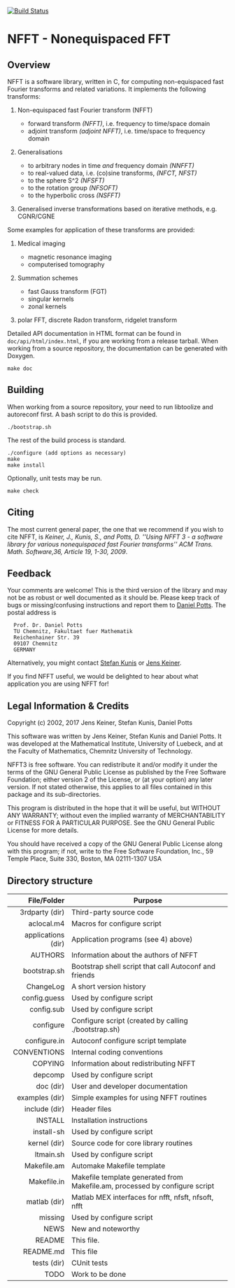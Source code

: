 [![Build Status](https://travis-ci.org/NFFT/nfft.svg?branch=develop)](https://travis-ci.org/NFFT/nfft)

NFFT - Nonequispaced FFT
=========================

Overview
--------
NFFT is a software library, written in C, for computing non-equispaced fast
Fourier transforms and related variations. It implements the following
transforms:

1. Non-equispaced fast Fourier transform (NFFT)
    - forward transform *(NFFT)*, i.e. frequency to time/space domain
    - adjoint transform *(adjoint NFFT)*, i.e. time/space to frequency domain

2. Generalisations
    - to arbitrary nodes in time *and* frequency domain *(NNFFT)*
    - to real-valued data, i.e. (co)sine transforms, *(NFCT, NFST)*
    - to the sphere S^2 *(NFSFT)*
    - to the rotation group *(NFSOFT)*
    - to the hyperbolic cross *(NSFFT)*

3. Generalised inverse transformations based on iterative methods, e.g. CGNR/CGNE

Some examples for application of these transforms are provided:

1. Medical imaging
    - magnetic resonance imaging
    - computerised tomography

2. Summation schemes
    - fast Gauss transform (FGT)
    - singular kernels
    - zonal kernels

3. polar FFT, discrete Radon transform, ridgelet transform

Detailed API documentation in HTML format can be found in
`doc/api/html/index.html`, if you are working from a release tarball.
When working from a source repository, the documentation can be
generated with Doxygen.
```
make doc
```

Building
--------
When working from a source repository, your need to run libtoolize and autoreconf first. A bash script to do this is provided.
```
./bootstrap.sh
```

The rest of the build process is standard.
```
./configure (add options as necessary)
make
make install
```

Optionally, unit tests may be run.
```
make check
```

Citing
------
The most current general paper, the one that we recommend if you wish to cite NFFT, is *Keiner, J., Kunis, S., and Potts, D.
''Using NFFT 3 - a software library for various nonequispaced fast Fourier transforms''
ACM Trans. Math. Software,36, Article 19, 1-30, 2009*.

Feedback
--------
Your comments are welcome! This is the third version of the library and may
not be as robust or well documented as it should be. Please keep track of bugs
or missing/confusing instructions and report them to
[Daniel Potts](mailto:potts@mathematik.tu-chemnitz.de).
The postal address is

```
  Prof. Dr. Daniel Potts
  TU Chemnitz, Fakultaet fuer Mathematik
  Reichenhainer Str. 39
  09107 Chemnitz
  GERMANY
```

Alternatively, you might contact
[Stefan Kunis](mailto:stefan.kunis@math.uos.de)
or
[Jens Keiner](mailto:jens@nfft.org).

If you find NFFT useful, we would be delighted to hear about what application
you are using NFFT for!

Legal Information & Credits
---------------------------
Copyright (c) 2002, 2017 Jens Keiner, Stefan Kunis, Daniel Potts

This software was written by Jens Keiner, Stefan Kunis and Daniel Potts.
It was developed at the Mathematical Institute, University of
Luebeck, and at the Faculty of Mathematics, Chemnitz University of Technology.

NFFT3 is free software. You can redistribute it and/or modify it under the
terms of the GNU General Public License as published by the Free Software
Foundation; either version 2 of the License, or (at your option) any later
version. If not stated otherwise, this applies to all files contained in this
package and its sub-directories.

This program is distributed in the hope that it will be useful,
but WITHOUT ANY WARRANTY; without even the implied warranty of
MERCHANTABILITY or FITNESS FOR A PARTICULAR PURPOSE.  See the
GNU General Public License for more details.

You should have received a copy of the GNU General Public License
along with this program; if not, write to the Free Software
Foundation, Inc., 59 Temple Place, Suite 330, Boston, MA  02111-1307  USA

Directory structure
-------------------

File/Folder        | Purpose
------------------:| ------------------------------------------------------
3rdparty (dir)	   | Third-party source code
aclocal.m4		   | Macros for configure script
applications (dir) | Application programs (see 4) above)
AUTHORS			   | Information about the authors of NFFT
bootstrap.sh       | Bootstrap shell script that call Autoconf and friends
ChangeLog          | A short version history
config.guess       | Used by configure script
config.sub         | Used by configure script
configure          | Configure script (created by calling ./bootstrap.sh)
configure.in       | Autoconf configure script template
CONVENTIONS        | Internal coding conventions
COPYING            | Information about redistributing NFFT
depcomp            | Used by configure script
doc (dir)          | User and developer documentation
examples (dir)     | Simple examples for using NFFT routines
include (dir)      | Header files
INSTALL            | Installation instructions
install-sh         | Used by configure script
kernel (dir)       | Source code for core library routines
ltmain.sh          | Used by configure script
Makefile.am        | Automake Makefile template
Makefile.in        | Makefile template generated from Makefile.am, processed by configure script
matlab (dir)       | Matlab MEX interfaces for nfft, nfsft, nfsoft, nfft
missing            | Used by configure script
NEWS               | New and noteworthy
README             | This file.
README.md          | This file
tests (dir)        | CUnit tests
TODO               | Work to be done
